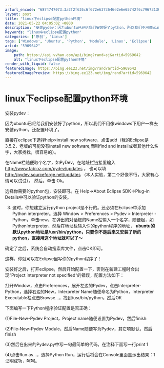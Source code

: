 ```yaml
---
arturl_encode: "6874747073:3a2f2f626c6f672e6373646e2e6e65742f6c79673130353530:342f61727469636c652f64657461696c732f35393639363432"
layout: post
title: "linux下eclipse配置python环境"
date: 2021-05-22 04:05:02 +0800
description: "安装pydev：因为ubuntu已经给我们安装好了python，所以我们不用像windows下用户一"
keywords: "linux中eclipse配置python"
categories: ['原创', 'Linux']
tags: ['Windows', 'Ubuntu', 'Python', 'Module', 'Linux', 'Eclipse']
artid: "5969642"
image:
    path: https://api.vvhan.com/api/bing?rand=sj&artid=5969642
    alt: "linux下eclipse配置python环境"
render_with_liquid: false
featuredImage: https://bing.ee123.net/img/rand?artid=5969642
featuredImagePreview: https://bing.ee123.net/img/rand?artid=5969642
---
```


# linux下eclipse配置python环境

安装pydev：

因为ubuntu已经给我们安装好了python，所以我们不用像windows下用户一样去安装python，还配置环境了。

直接在eclipse下选择help>install new software，点击add（我的Eclipse是3.5.2，老版的可能没有install new software,而叫find and install或者其他什么名字，大家找找，很容易的）。

在Name栏随便取个名字，如PyDev，在地址栏链接里输入
<http://www.fabioz.com/pydev/updates>
， 也可以填
<http://pydev.sourceforge.net/updates>
（本人实验，第二个好像不行，大家有心情可以试试）。 然后，单击 Ok。

选择你需要的python包，安装即可。在 Help->About Eclipse SDK->Plug-in Details中可以验证python的安装。

3. 这时，你想建立运行python project是不行的。还必须在Eclipse中添加Python interpreter。选择 Window > Preferences > Pydev > Interpreter - Python，单击new，在弹出的对话框的Name栏输入一个名字，随便起，如PythonInterpreter，然后在地址栏输入你的python程序的地址，
**ubuntu的默认python地址是/usr/bin/python，只要你不是后来又安装了新的python，直接用这个地址就可以了～**

确定了之后，系统会自动搜索库文件，点击OK即可。

这样，你就可以在Eclipse里写你的python程序了！

安装好之后，打开eclipse，然后开始配置一下，否则在新建工程时会出现”Project interpreter not specified“的错误，配置方法如下：
  
打开Window，点击Preferences，展开左边的Pydev，点击Interpreter-Python，选择右边的New，Interpreter Name随便命名为Python，Interpreter Executable栏点击Browse...，找到/usr/bin/python，然后OK
  
下面编写一下Python程序验证配置是否正确：
  
(1)File-New-Pydev Project，Project name随便设置为Pydev，然后finish
  
(2)File-New-Pydev Module，然后Name随便写为Pydev，其它项默认，然后finish
  
(3)然后在出来的Pydev.py中写一句最简单的代码，在注释下面写一行print 1
  
(4)点击Run as...，选择Python Run，运行后将会在Console里面显示出结果：1   证明成功，呵呵。